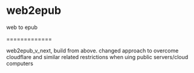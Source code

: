 # web2epub
web to epub

=============

web2epub_v_next, build from above. 
changed approach to overcome cloudflare and similar related restrictions when uing public servers/cloud computers
